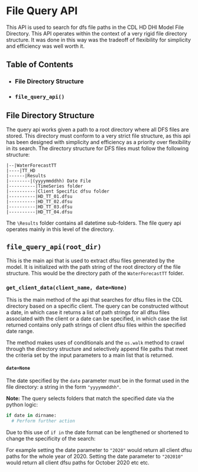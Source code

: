 # File Query API
This API is used to search for dfs file paths in the CDL HD DHI Model File Directory. This API operates within the context of a very rigid file directory structure. It was done in this way was the tradeoff of flexibility for simplicity and efficiency was well worth it.

## Table of Contents
* ### File Directory Structure
* ### `file_query_api()`

## File Directory Structure
The query api works given a path to a root directory where all DFS files are stored. This directory must conform to a very strict file structure, as this api has been designed with simplicity and efficiency as a priority over flexibility in its search. The directory structure for DFS files must follow the following structure:
```
|--|WaterForecastTT
|----|TT_HD
|------|Results
|--------|(yyyymmddhh) Date File
|----------|TimeSeries folder
|----------|Client Specific dfsu folder
|----------|HD_TT_01.dfsu
|----------|HD_TT_02.dfsu
|----------|HD_TT_03.dfsu
|----------|HD_TT_04.dfsu  
```
The `\Results` folder contains all datetime sub-folders. The file query api operates mainly in this level of the directory.

## `file_query_api(root_dir)`
This is the main api that is used to extract dfsu files generated by the model. It is initialized with the path string of the root directory of the file structure. This would be the directory path of the `WaterForecastTT` folder.

### `get_client_data(client_name, date=None)`
This is the main method of the api that searches for dfsu files in the CDL directory based on a specific client. The query can be constructed without a date, in which case it returns a list of path strings for all dfsu files associated with the client or a date can be specified, in which case the list returned contains only path strings of client dfsu files within the specified date range.

The method makes uses of conditionals and the `os.walk` method to crawl through the directory structure and selectively append file paths that meet the criteria set by the input parameters to a main list that is returned.

#### `date=None`
The date specified by the `date` parameter must be in the format used in the file directory: a string in the form `"yyyymmddhh"`.

**Note:** The query selects folders that match the specified date via the python logic:
```python
if date in dirname:
  # Perform further action
```
Due to this use of `if in` the date format can be lengthened or shortened to change the
specificity of the search:

For example setting the date parameter to `"2020"` would return all client dfsu paths for the whole year of 2020. Setting the date parameter to `"202010"` would return all client dfsu paths for October 2020 etc etc.
